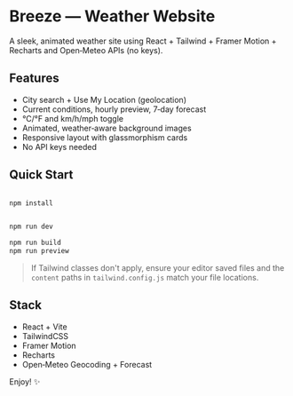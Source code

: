 # Breeze — Weather Website

A sleek, animated weather site using React + Tailwind + Framer Motion + Recharts and Open‑Meteo APIs (no keys).

## Features
- City search + Use My Location (geolocation)
- Current conditions, hourly preview, 7‑day forecast
- °C/°F and km/h/mph toggle
- Animated, weather‑aware background images
- Responsive layout with glassmorphism cards
- No API keys needed

## Quick Start

```bash

npm install


npm run dev

npm run build
npm run preview
```

> If Tailwind classes don't apply, ensure your editor saved files and the `content` paths in `tailwind.config.js` match your file locations.

## Stack
- React + Vite
- TailwindCSS
- Framer Motion
- Recharts
- Open‑Meteo Geocoding + Forecast

Enjoy! ✨
